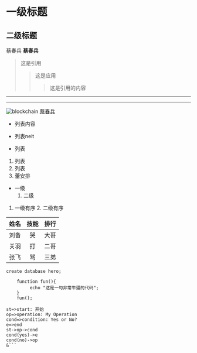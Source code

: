 # 一级标题
## 二级标题
蔡春兵
**蔡春兵**
>这是引用
>>这是应用
>>>这是引用的内容
---
***
![blockchain](https://img-blog.csdnimg.cn/20190702135440383.png?x-oss-process=image/watermark,type_ZmFuZ3poZW5naGVpdGk,shadow_10,text_aHR0cHM6Ly9ibG9nLmNzZG4ubmV0L3dlaXhpbl80MzU5MDI5MA==,size_16,color_FFFFFF,t_70 "区块链")
[蔡春兵](http://baidu.com)
- 列表内容
+ 列表neit
* 列表
1. 列表
2. 列表
3. 蕾安排
- 一级
   1. 二级
1. 一级有序
   2. 二级有序
  
姓名|技能|排行
--|:--:|--:
刘备|哭|大哥
关羽|打|二哥
张飞|骂|三弟

`create database hero;`

```
    function fun(){
         echo "这是一句非常牛逼的代码";
    }
    fun();
```

```flow
st=>start: 开始
op=>operation: My Operation
cond=>condition: Yes or No?
e=>end
st->op->cond
cond(yes)->e
cond(no)->op
&```
